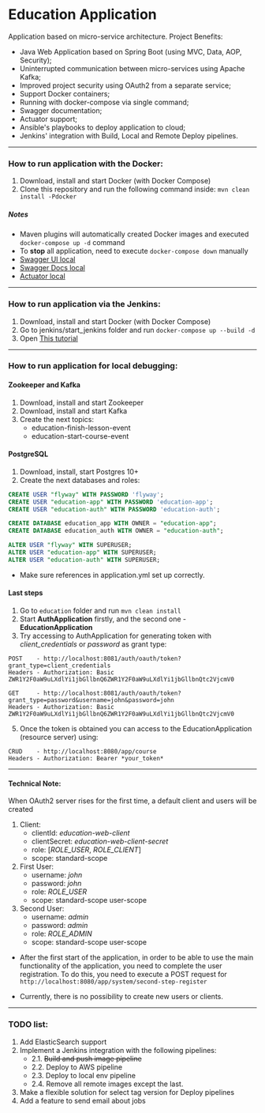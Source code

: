 # Education Application

Application based on micro-service architecture.
Project Benefits:
- Java Web Application based on Spring Boot (using MVC, Data, AOP, Security);
- Uninterrupted communication between micro-services using Apache Kafka;
- Improved project security using OAuth2 from a separate service;
- Support Docker containers;
- Running with docker-compose via single command;
- Swagger documentation;
- Actuator support;
- Ansible's playbooks to deploy application to cloud;
- Jenkins' integration with Build, Local and Remote Deploy pipelines.

***
### How to run application with the Docker:
1. Download, install and start Docker (with Docker Compose)
2. Clone this repository and run the following command inside: `mvn clean install -Pdocker`

##### Notes
  + Maven plugins will automatically created Docker images and executed `docker-compose up -d` command
  + To **stop** all application, need to execute `docker-compose down` manually
  + [Swagger UI local](http://localhost:8080/app/swagger-ui.html)
  + [Swagger Docs local](http://localhost:8080/app/v2/api-docs)
  + [Actuator local](http://localhost:8080/app/actuator)

***
### How to run application via the Jenkins:
1. Download, install and start Docker (with Docker Compose)
2. Go to jenkins/start_jenkins folder and run `docker-compose up --build -d`
3. Open [This tutorial](jenkins/start_jenkins/readme.md)

***
### How to run application for local debugging:

#### Zookeeper and Kafka
1. Download, install and start Zookeeper
2. Download, install and start Kafka
3. Create the next topics:
   - education-finish-lesson-event
   - education-start-course-event
   
#### PostgreSQL
1. Download, install, start Postgres 10+
2. Create the next databases and roles:
```sql
CREATE USER "flyway" WITH PASSWORD 'flyway';
CREATE USER "education-app" WITH PASSWORD 'education-app';
CREATE USER "education-auth" WITH PASSWORD 'education-auth';

CREATE DATABASE education_app WITH OWNER = "education-app";
CREATE DATABASE education_auth WITH OWNER = "education-auth";

ALTER USER "flyway" WITH SUPERUSER;
ALTER USER "education-app" WITH SUPERUSER;
ALTER USER "education-auth" WITH SUPERUSER;
```
- Make sure references in application.yml set up correctly.

#### Last steps
1. Go to `education` folder and run `mvn clean install`
2. Start **AuthApplication** firstly, and the second one - **EducationApplication**
3. Try accessing to AuthApplication for generating token with _client_credentials_ or _password_ as grant type:
```
POST    - http://localhost:8081/auth/oauth/token?grant_type=client_credentials
Headers - Authorization: Basic ZWR1Y2F0aW9uLXdlYi1jbGllbnQ6ZWR1Y2F0aW9uLXdlYi1jbGllbnQtc2VjcmV0
```
```
GET     - http://localhost:8081/auth/oauth/token?grant_type=password&username=john&password=john
Headers - Authorization: Basic ZWR1Y2F0aW9uLXdlYi1jbGllbnQ6ZWR1Y2F0aW9uLXdlYi1jbGllbnQtc2VjcmV0
```
5. Once the token is obtained you can access to the EducationApplication (resource server) using:
```
CRUD    - http://localhost:8080/app/course
Headers - Authorization: Bearer *your_token*
```

***
#### Technical Note:
When OAuth2 server rises for the first time, a default client and users will be created  
1. Client:
   - clientId: _education-web-client_
   - clientSecret: _education-web-client-secret_
   - role: [_ROLE_USER_, _ROLE_CLIENT_]
   - scope: standard-scope
2. First User:
   - username: _john_
   - password: _john_
   - role: _ROLE_USER_
   - scope: standard-scope user-scope
3. Second User:
   - username: _admin_
   - password: _admin_
   - role: _ROLE_ADMIN_
   - scope: standard-scope user-scope
   
* After the first start of the application, in order to be able to use the main functionality of the application, you need to complete the user registration. To do this, you need to execute a POST request for `http://localhost:8080/app/system/second-step-register`
   
* Currently, there is no possibility to create new users or clients.

***
### TODO list:
1. Add ElasticSearch support
2. Implement a Jenkins integration with the following pipelines:
   - 2.1. ~~Build and push image pipeline~~
   - 2.2. Deploy to AWS pipeline
   - 2.3. Deploy to local env pipeline
   - 2.4. Remove all remote images except the last.
3. Make a flexible solution for select tag version for Deploy pipelines
4. Add a feature to send email about jobs

